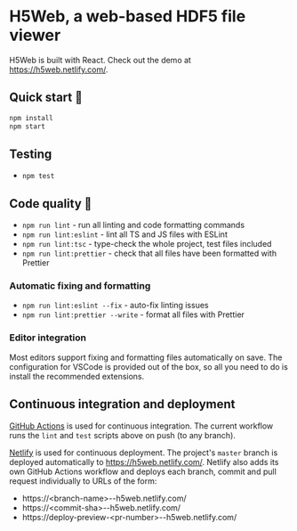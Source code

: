 # H5Web, a web-based HDF5 file viewer

H5Web is built with React. Check out the demo at https://h5web.netlify.com/.

## Quick start 🚀

```bash
npm install
npm start
```

## Testing

- `npm test`

## Code quality 🔎

- `npm run lint` - run all linting and code formatting commands
- `npm run lint:eslint` - lint all TS and JS files with ESLint
- `npm run lint:tsc` - type-check the whole project, test files included
- `npm run lint:prettier` - check that all files have been formatted with Prettier

### Automatic fixing and formatting

- `npm run lint:eslint --fix` - auto-fix linting issues
- `npm run lint:prettier --write` - format all files with Prettier

### Editor integration

Most editors support fixing and formatting files automatically on save. The configuration for VSCode is provided out of
the box, so all you need to do is install the recommended extensions.

## Continuous integration and deployment

[GitHub Actions](https://github.com/silx-kit/h5web/actions) is used for continuous integration. The current workflow
runs the `lint` and `test` scripts above on push (to any branch).

[Netlify](https://www.netlify.com/) is used for continuous deployment. The project's `master` branch is deployed
automatically to https://h5web.netlify.com/. Netlify also adds its own GitHub Actions workflow and deploys each branch,
commit and pull request individually to URLs of the form:

- https://<branch-name\>--h5web.netlify.com/
- https://<commit-sha\>--h5web.netlify.com/
- https://deploy-preview-<pr-number\>--h5web.netlify.com/
